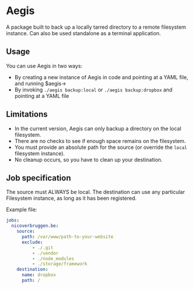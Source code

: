 # Aegis
A package built to back up a locally tarred directory to a remote filesystem instance.
Can also be used standalone as a terminal application.

## Usage

You can use Aegis in two ways:

* By creating a new instance of Aegis in code and pointing at a YAML file, and running $aegis->
* By invoking `./aegis backup:local` or `./aegis backup:dropbox` and pointing at a YAML file

## Limitations

* In the current version, Aegis can only backup a directory on the local filesystem.
* There are no checks to see if enough space remains on the filesystem.
* You must provide an absolute path for the source (or override the `local` filesystem instance).
* No cleanup occurs, so you have to clean up your destination.

## Job specification

The source must ALWAYS be local.
The destination can use any particular Filesystem instance, as long as it has been registered.

Example file:
```yaml
jobs:
  nicoverbruggen.be:
    source:
      path: /var/www/path-to-your-website
      exclude:
          - ./.git
          - ./vendor
          - ./node_modules
          - ./storage/framework
    destination:
      name: dropbox
      path: /
```

